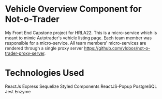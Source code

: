 # Vehicle Overview Component for Not-o-Trader
My Front End Capstone project for HRLA22. This is a micro-service which is meant to mimic Autotrader's vehicle listing page. Each team member was responsible for a micro-service. All team members' micro-services are rendered through a single proxy server https://github.com/vlobos/not-o-trader-proxy-server.

# Technologies Used
ReactJs
Express
Sequelize
Styled Components
ReactJS-Popup
PostgreSQL
Jest
Enzyme

